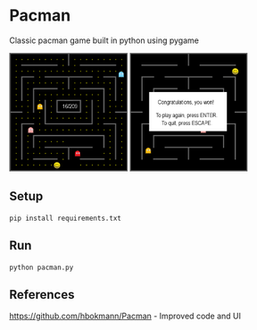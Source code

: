 # Pacman
Classic pacman game built in python using pygame

<img alt="pacman gameplay" src="https://github.com/shivammathur/pacman/raw/master/images/play.png" width="42%"> <img alt="win pacman game" src="https://github.com/shivammathur/pacman/raw/master/images/win.png" width="42%">

## Setup
```shell script
pip install requirements.txt
```

## Run
```shell script
python pacman.py   
```

## References
https://github.com/hbokmann/Pacman - Improved code and UI